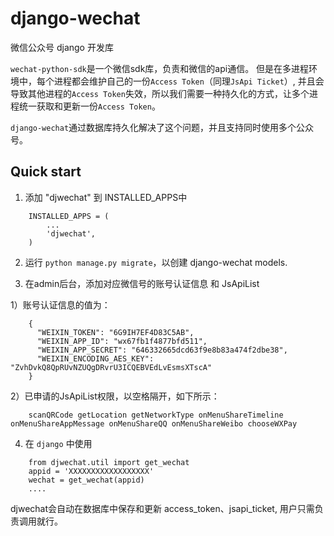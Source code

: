 # django-wechat
微信公众号 django 开发库

`wechat-python-sdk`是一个微信sdk库，负责和微信的api通信。 
但是在多进程环境中，每个进程都会维护自己的一份`Access Token`（同理`JsApi Ticket`）, 
并且会导致其他进程的`Access Token`失效，所以我们需要一种持久化的方式，让多个进程统一获取和更新一份`Access Token`。

`django-wechat`通过数据库持久化解决了这个问题，并且支持同时使用多个公众号。

Quick start
-----------

1. 添加 "djwechat" 到 INSTALLED_APPS中

```
    INSTALLED_APPS = (
        ...
        'djwechat',
    )
```

2. 运行 `python manage.py migrate`，以创建 django-wechat models.

3. 在admin后台，添加对应微信号的账号认证信息 和 JsApiList

1）账号认证信息的值为：

```
    {
      "WEIXIN_TOKEN": "6G9IH7EF4D83C5AB",
      "WEIXIN_APP_ID": "wx67fb1f4877bfd511",
      "WEIXIN_APP_SECRET": "646332665dcd63f9e8b83a474f2dbe38",
      "WEIXIN_ENCODING_AES_KEY": "ZvhDvkQ8QpRUvNZUQgDRvrU3ICQEBVEdLvEsmsXTscA"
    }
```

2）已申请的JsApiList权限，以空格隔开，如下所示：

```
    scanQRCode getLocation getNetworkType onMenuShareTimeline onMenuShareAppMessage onMenuShareQQ onMenuShareWeibo chooseWXPay
```

4. 在 `django` 中使用

```
    from djwechat.util import get_wechat
    appid = 'XXXXXXXXXXXXXXXXXX'
    wechat = get_wechat(appid)
    ....
```

djwechat会自动在数据库中保存和更新 access_token、jsapi_ticket, 用户只需负责调用就行。
